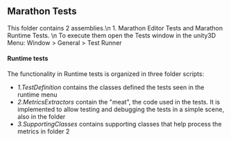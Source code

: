  ## Marathon Tests

This folder contains 2 assemblies.\n 1. Marathon Editor Tests and Marathon Runtime Tests. \n To execute them open the Tests window in the unity3D Menu: Window > General > Test Runner 



#### Runtime tests


The functionality in Runtime tests is organized in three folder scripts:

 - *1.TestDefinition* contains the classes defined the tests seen in the runtime menu
 - *2.MetricsExtractors* contain the "meat", the code used in the tests. It is implemented to allow testing and debugging the tests in a simple scene, also in the folder
 - *3.SupportingClasses* contains supporting classes that help process the metrics in folder 2



